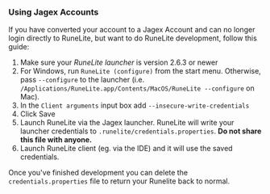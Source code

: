### Using Jagex Accounts

If you have converted your account to a Jagex Account and can no longer login directly to RuneLite, but want to do RuneLite development, follow this guide:

1. Make sure your _RuneLite launcher_ is version 2.6.3 or newer
2. For Windows, run `RuneLite (configure)` from the start menu. Otherwise, pass `--configure` to the launcher (i.e. `/Applications/RuneLite.app/Contents/MacOS/RuneLite --configure` on Mac).
3. In the `Client arguments` input box add `--insecure-write-credentials`
4. Click Save
5. Launch RuneLite via the Jagex launcher. RuneLite will write your launcher credentials to `.runelite/credentials.properties`. **Do not share this file with anyone.**
6. Launch RuneLite client (eg. via the IDE) and it will use the saved credentials.

Once you've finished development you can delete the `credentials.properties` file to return your Runelite back to normal.
